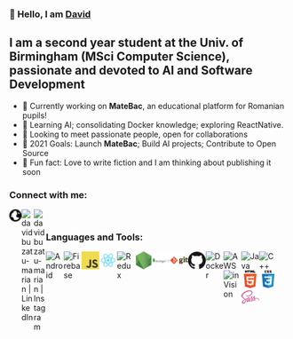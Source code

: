 ### 👋 Hello, I am [David][website]

## I am a second year student at the Univ. of Birmingham (MSci Computer Science), passionate and devoted to AI and Software Development

- 🔭 Currently working on **MateBac**, an educational platform for Romanian pupils!
- 🤖 Learning AI; consolidating Docker knowledge; exploring ReactNative.
- 📕 Looking to meet passionate people, open for collaborations
- 🚩 2021 Goals: Launch **MateBac**; Build AI projects; Contribute to Open Source
- 📖 Fun fact: Love to write fiction and I am thinking about publishing it soon

### Connect with me:

[<img align="left" alt="davidbuzatu-marian.github.io" width="22px" src="https://raw.githubusercontent.com/iconic/open-iconic/master/svg/globe.svg" />][website]
[<img align="left" alt="davidbuzatu-marian | LinkedIn" width="22px" src="https://cdn.jsdelivr.net/npm/simple-icons@v3/icons/linkedin.svg" />][linkedin]
[<img align="left" alt="davidbuzatu-marian | Instagram" width="22px" src="https://cdn.jsdelivr.net/npm/simple-icons@v3/icons/instagram.svg" />][instagram]

<br />

### Languages and Tools:

<img align="left" alt="Android" width="32px"  src="https://storage.googleapis.com/gweb-uniblog-publish-prod/images/Android_symbol_green_2.max-500x500.png">
<img align="left" alt="Firebase" width="32px" src="https://www.gstatic.com/devrel-devsite/prod/va2f579f943e40687d02fe75a771878e054c901286ea550f8e49c5efb402dac68/firebase/images/touchicon-180.png">
<img align="left" alt="JavaScript" width="32px" src="https://raw.githubusercontent.com/github/explore/80688e429a7d4ef2fca1e82350fe8e3517d3494d/topics/javascript/javascript.png" />
<img align="left" alt="React" width="32px" src="https://raw.githubusercontent.com/github/explore/80688e429a7d4ef2fca1e82350fe8e3517d3494d/topics/react/react.png" />
<img align="left" alt="Redux" width="32px" src="https://everyday.codes/wp-content/uploads/2020/01/0-U2DmhXYumRyXH6X1.png">
<img align="left" alt="Node.js" width="32px" src="https://raw.githubusercontent.com/github/explore/80688e429a7d4ef2fca1e82350fe8e3517d3494d/topics/nodejs/nodejs.png" />
<img align="left" alt="MongoDB" width="32px" src="https://raw.githubusercontent.com/github/explore/80688e429a7d4ef2fca1e82350fe8e3517d3494d/topics/mongodb/mongodb.png" />
<img align="left" alt="Git" width="32px" src="https://raw.githubusercontent.com/github/explore/80688e429a7d4ef2fca1e82350fe8e3517d3494d/topics/git/git.png" />
<img align="left" alt="GitHub" width="32px" src="https://raw.githubusercontent.com/github/explore/78df643247d429f6cc873026c0622819ad797942/topics/github/github.png" />
<img align="left" alt="Docker" width="32px" src="https://www.docker.com/sites/default/files/d8/2019-07/vertical-logo-monochromatic.png">
<img align="left" alt="AWS" width="32px" src="https://upload.wikimedia.org/wikipedia/commons/thumb/9/93/Amazon_Web_Services_Logo.svg/1200px-Amazon_Web_Services_Logo.svg.png">
<img align="left" alt="Java" width="32px" src="https://upload.wikimedia.org/wikipedia/en/thumb/3/30/Java_programming_language_logo.svg/141px-Java_programming_language_logo.svg.png">
<img align="left" alt="C++" width="32px" src="https://upload.wikimedia.org/wikipedia/commons/thumb/1/18/ISO_C%2B%2B_Logo.svg/1200px-ISO_C%2B%2B_Logo.svg.png">
<img align="left" alt="inVision" width="32px" src="https://is4-ssl.mzstatic.com/image/thumb/Purple124/v4/a1/4b/75/a14b75af-b4af-678c-e334-4135113ab8b9/AppIcon-0-0-1x_U007emarketing-0-0-0-7-0-0-sRGB-0-0-0-GLES2_U002c0-512MB-85-220-0-0.png/246x0w.png">
<img align="left" alt="HTML5" width="32px" src="https://raw.githubusercontent.com/github/explore/80688e429a7d4ef2fca1e82350fe8e3517d3494d/topics/html/html.png" />
<img align="left" alt="CSS3" width="32px" src="https://raw.githubusercontent.com/github/explore/80688e429a7d4ef2fca1e82350fe8e3517d3494d/topics/css/css.png" />
<img align="left" alt="Sass" width="32px" src="https://raw.githubusercontent.com/github/explore/80688e429a7d4ef2fca1e82350fe8e3517d3494d/topics/sass/sass.png" />

<br />
<br />

[website]: https://davidbuzatu-marian.github.io/Portofolio-DavidB/#/
[linkedin]: https://www.linkedin.com/in/david-buzatu-160620198/
[instagram]: https://www.instagram.com/davidbuzatu/?hl=en
